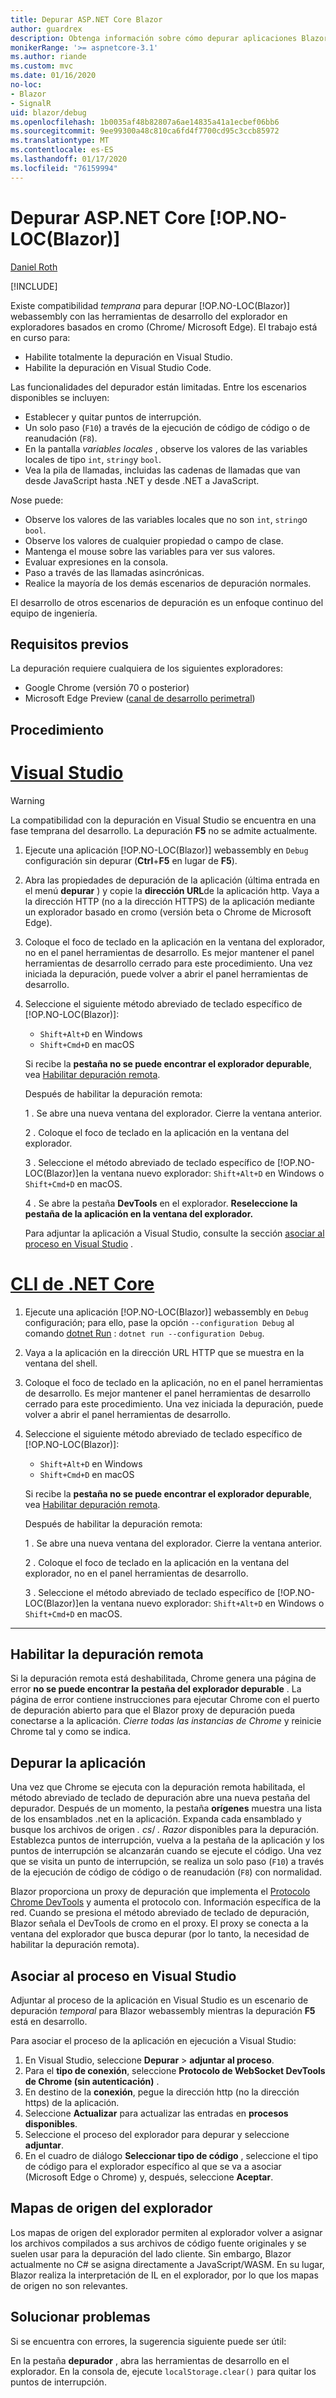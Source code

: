 ```yaml
---
title: Depurar ASP.NET Core Blazor
author: guardrex
description: Obtenga información sobre cómo depurar aplicaciones Blazor.
monikerRange: '>= aspnetcore-3.1'
ms.author: riande
ms.custom: mvc
ms.date: 01/16/2020
no-loc:
- Blazor
- SignalR
uid: blazor/debug
ms.openlocfilehash: 1b0035af48b82807a6ae14835a41a1ecbef06bb6
ms.sourcegitcommit: 9ee99300a48c810ca6fd4f7700cd95c3ccb85972
ms.translationtype: MT
ms.contentlocale: es-ES
ms.lasthandoff: 01/17/2020
ms.locfileid: "76159994"
---
```

# <a name="debug-aspnet-core-opno-locblazor"></a>Depurar ASP.NET Core [!OP.NO-LOC(Blazor)]

[Daniel Roth](https://github.com/danroth27)

[!INCLUDE[](~/includes/blazorwasm-preview-notice.md)]

Existe compatibilidad *temprana* para depurar [!OP.NO-LOC(Blazor)] webassembly con las herramientas de desarrollo del explorador en exploradores basados en cromo (Chrome/ Microsoft Edge). El trabajo está en curso para:

* Habilite totalmente la depuración en Visual Studio.
* Habilite la depuración en Visual Studio Code.

Las funcionalidades del depurador están limitadas. Entre los escenarios disponibles se incluyen:

* Establecer y quitar puntos de interrupción.
* Un solo paso (`F10`) a través de la ejecución de código de código o de reanudación (`F8`).
* En la pantalla *variables locales* , observe los valores de las variables locales de tipo `int`, `string`y `bool`.
* Vea la pila de llamadas, incluidas las cadenas de llamadas que van desde JavaScript hasta .NET y desde .NET a JavaScript.

*No*se puede:

* Observe los valores de las variables locales que no son `int`, `string`o `bool`.
* Observe los valores de cualquier propiedad o campo de clase.
* Mantenga el mouse sobre las variables para ver sus valores.
* Evaluar expresiones en la consola.
* Paso a través de las llamadas asincrónicas.
* Realice la mayoría de los demás escenarios de depuración normales.

El desarrollo de otros escenarios de depuración es un enfoque continuo del equipo de ingeniería.

## <a name="prerequisites"></a>Requisitos previos

La depuración requiere cualquiera de los siguientes exploradores:

* Google Chrome (versión 70 o posterior)
* Microsoft Edge Preview ([canal de desarrollo perimetral](https://www.microsoftedgeinsider.com))

## <a name="procedure"></a>Procedimiento

# <a name="visual-studiotabvisual-studio"></a>[Visual Studio](#tab/visual-studio)

> [!WARNING]
> La compatibilidad con la depuración en Visual Studio se encuentra en una fase temprana del desarrollo. La depuración **F5** no se admite actualmente.

1. Ejecute una aplicación [!OP.NO-LOC(Blazor)] webassembly en `Debug` configuración sin depurar (**Ctrl**+**F5** en lugar de **F5**).
1. Abra las propiedades de depuración de la aplicación (última entrada en el menú **depurar** ) y copie la **dirección URL**de la aplicación http. Vaya a la dirección HTTP (no a la dirección HTTPS) de la aplicación mediante un explorador basado en cromo (versión beta o Chrome de Microsoft Edge).
1. Coloque el foco de teclado en la aplicación en la ventana del explorador, no en el panel herramientas de desarrollo. Es mejor mantener el panel herramientas de desarrollo cerrado para este procedimiento. Una vez iniciada la depuración, puede volver a abrir el panel herramientas de desarrollo.
1. Seleccione el siguiente método abreviado de teclado específico de [!OP.NO-LOC(Blazor)]:

   * `Shift+Alt+D` en Windows
   * `Shift+Cmd+D` en macOS

   Si recibe la **pestaña no se puede encontrar el explorador depurable**, vea [Habilitar depuración remota](#enable-remote-debugging).
   
   Después de habilitar la depuración remota:
   
   1 \. Se abre una nueva ventana del explorador. Cierre la ventana anterior.

   2 \. Coloque el foco de teclado en la aplicación en la ventana del explorador.

   3 \. Seleccione el método abreviado de teclado específico de [!OP.NO-LOC(Blazor)]en la ventana nuevo explorador: `Shift+Alt+D` en Windows o `Shift+Cmd+D` en macOS.

   4 \. Se abre la pestaña **DevTools** en el explorador. **Reseleccione la pestaña de la aplicación en la ventana del explorador.**

   Para adjuntar la aplicación a Visual Studio, consulte la sección [asociar al proceso en Visual Studio](#attach-to-process-in-visual-studio) .

# <a name="net-core-clitabnetcore-cli"></a>[CLI de .NET Core](#tab/netcore-cli/)

1. Ejecute una aplicación [!OP.NO-LOC(Blazor)] webassembly en `Debug` configuración; para ello, pase la opción `--configuration Debug` al comando [dotnet Run](/dotnet/core/tools/dotnet-run) : `dotnet run --configuration Debug`.
1. Vaya a la aplicación en la dirección URL HTTP que se muestra en la ventana del shell.
1. Coloque el foco de teclado en la aplicación, no en el panel herramientas de desarrollo. Es mejor mantener el panel herramientas de desarrollo cerrado para este procedimiento. Una vez iniciada la depuración, puede volver a abrir el panel herramientas de desarrollo.
1. Seleccione el siguiente método abreviado de teclado específico de [!OP.NO-LOC(Blazor)]:

   * `Shift+Alt+D` en Windows
   * `Shift+Cmd+D` en macOS

   Si recibe la **pestaña no se puede encontrar el explorador depurable**, vea [Habilitar depuración remota](#enable-remote-debugging).
   
   Después de habilitar la depuración remota:
   
   1 \. Se abre una nueva ventana del explorador. Cierre la ventana anterior.

   2 \. Coloque el foco de teclado en la aplicación en la ventana del explorador, no en el panel herramientas de desarrollo.

   3 \. Seleccione el método abreviado de teclado específico de [!OP.NO-LOC(Blazor)]en la ventana nuevo explorador: `Shift+Alt+D` en Windows o `Shift+Cmd+D` en macOS.

---

## <a name="enable-remote-debugging"></a>Habilitar la depuración remota

Si la depuración remota está deshabilitada, Chrome genera una página de error **no se puede encontrar la pestaña del explorador depurable** . La página de error contiene instrucciones para ejecutar Chrome con el puerto de depuración abierto para que el Blazor proxy de depuración pueda conectarse a la aplicación. *Cierre todas las instancias de Chrome* y reinicie Chrome tal y como se indica.

## <a name="debug-the-app"></a>Depurar la aplicación

Una vez que Chrome se ejecuta con la depuración remota habilitada, el método abreviado de teclado de depuración abre una nueva pestaña del depurador. Después de un momento, la pestaña **orígenes** muestra una lista de los ensamblados .net en la aplicación. Expanda cada ensamblado y busque los archivos de origen *. cs*/ *. Razor* disponibles para la depuración. Establezca puntos de interrupción, vuelva a la pestaña de la aplicación y los puntos de interrupción se alcanzarán cuando se ejecute el código. Una vez que se visita un punto de interrupción, se realiza un solo paso (`F10`) a través de la ejecución de código de código o de reanudación (`F8`) con normalidad.

Blazor proporciona un proxy de depuración que implementa el [Protocolo Chrome DevTools](https://chromedevtools.github.io/devtools-protocol/) y aumenta el protocolo con. Información específica de la red. Cuando se presiona el método abreviado de teclado de depuración, Blazor señala el DevTools de cromo en el proxy. El proxy se conecta a la ventana del explorador que busca depurar (por lo tanto, la necesidad de habilitar la depuración remota).

## <a name="attach-to-process-in-visual-studio"></a>Asociar al proceso en Visual Studio

Adjuntar al proceso de la aplicación en Visual Studio es un escenario de depuración *temporal* para Blazor webassembly mientras la depuración **F5** está en desarrollo.

Para asociar el proceso de la aplicación en ejecución a Visual Studio:

1. En Visual Studio, seleccione **Depurar** > **adjuntar al proceso**.
1. Para el **tipo de conexión**, seleccione **Protocolo de WebSocket DevTools de Chrome (sin autenticación)** .
1. En destino de la **conexión**, pegue la dirección http (no la dirección https) de la aplicación.
1. Seleccione **Actualizar** para actualizar las entradas en **procesos disponibles**.
1. Seleccione el proceso del explorador para depurar y seleccione **adjuntar**.
1. En el cuadro de diálogo **Seleccionar tipo de código** , seleccione el tipo de código para el explorador específico al que se va a asociar (Microsoft Edge o Chrome) y, después, seleccione **Aceptar**.

## <a name="browser-source-maps"></a>Mapas de origen del explorador

Los mapas de origen del explorador permiten al explorador volver a asignar los archivos compilados a sus archivos de código fuente originales y se suelen usar para la depuración del lado cliente. Sin embargo, Blazor actualmente no C# se asigna directamente a JavaScript/WASM. En su lugar, Blazor realiza la interpretación de IL en el explorador, por lo que los mapas de origen no son relevantes.

## <a name="troubleshoot"></a>Solucionar problemas

Si se encuentra con errores, la sugerencia siguiente puede ser útil:

En la pestaña **depurador** , abra las herramientas de desarrollo en el explorador. En la consola de, ejecute `localStorage.clear()` para quitar los puntos de interrupción.
